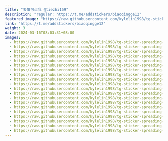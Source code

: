 ```yaml
---
title: "表情包点我 @tiezhi159"
description: "regular: https://t.me/addstickers/biaoqingge12"
featured_image: "https://raw.githubusercontent.com/kylelin1998/tg-sticker-spreading-worldwide-images/main/img/c9904ac6-10df-4738-b85e-50029870a723.jpg"
link: "https://t.me/addstickers/biaoqingge12"
weight: 3
date: 2024-03-16T08:03:31+08:00
images:
  - https://raw.githubusercontent.com/kylelin1998/tg-sticker-spreading-worldwide-images/main/img/c9904ac6-10df-4738-b85e-50029870a723.jpg
  - https://raw.githubusercontent.com/kylelin1998/tg-sticker-spreading-worldwide-images/main/img/f226bad5-3f7e-475c-ab0c-40d129295fbe.jpg
  - https://raw.githubusercontent.com/kylelin1998/tg-sticker-spreading-worldwide-images/main/img/d4ab5d6f-9bdc-4c1d-a371-d8c8e5a15812.jpg
  - https://raw.githubusercontent.com/kylelin1998/tg-sticker-spreading-worldwide-images/main/img/c177c491-083c-49ce-b201-f5ea6fcbc3fe.jpg
  - https://raw.githubusercontent.com/kylelin1998/tg-sticker-spreading-worldwide-images/main/img/cdb920ac-e5b2-4618-8777-84689f963cb1.jpg
  - https://raw.githubusercontent.com/kylelin1998/tg-sticker-spreading-worldwide-images/main/img/84bb1c1a-3e8d-4078-9dc2-f7978b465386.jpg
  - https://raw.githubusercontent.com/kylelin1998/tg-sticker-spreading-worldwide-images/main/img/dd9c983c-8062-459f-be0d-f2af825b89d2.jpg
  - https://raw.githubusercontent.com/kylelin1998/tg-sticker-spreading-worldwide-images/main/img/52b5b136-2203-4e70-a89e-7dbfdc8c78ab.jpg
  - https://raw.githubusercontent.com/kylelin1998/tg-sticker-spreading-worldwide-images/main/img/35140f8b-83ee-4769-b788-ad355b7097e8.jpg
  - https://raw.githubusercontent.com/kylelin1998/tg-sticker-spreading-worldwide-images/main/img/ae84e9f2-c923-4a51-adbd-6ccc6361b706.jpg
  - https://raw.githubusercontent.com/kylelin1998/tg-sticker-spreading-worldwide-images/main/img/9d7c1552-ac11-4eec-b014-58029f2ccd64.jpg
  - https://raw.githubusercontent.com/kylelin1998/tg-sticker-spreading-worldwide-images/main/img/0ca17cb4-7841-4ef9-8409-959b3ebbbd25.jpg
  - https://raw.githubusercontent.com/kylelin1998/tg-sticker-spreading-worldwide-images/main/img/a5ab25a8-ac65-41ee-9579-546264cd8836.jpg
  - https://raw.githubusercontent.com/kylelin1998/tg-sticker-spreading-worldwide-images/main/img/4551e710-ad25-40d0-9aa8-c1e917faee33.jpg
  - https://raw.githubusercontent.com/kylelin1998/tg-sticker-spreading-worldwide-images/main/img/a6803b4a-1f4d-42ef-8217-7bcff8d85ecb.jpg
  - https://raw.githubusercontent.com/kylelin1998/tg-sticker-spreading-worldwide-images/main/img/8572e2ff-5950-4dc7-9d3a-164085218fa4.jpg
  - https://raw.githubusercontent.com/kylelin1998/tg-sticker-spreading-worldwide-images/main/img/619b7761-ebbb-4ae5-b8f4-7bf077781f29.jpg
  - https://raw.githubusercontent.com/kylelin1998/tg-sticker-spreading-worldwide-images/main/img/c8e954db-e3cb-49e3-8a31-1fa673fcc33d.jpg
  - https://raw.githubusercontent.com/kylelin1998/tg-sticker-spreading-worldwide-images/main/img/5d9e0da8-0927-473e-b134-1f14ea6f8ede.jpg
  - https://raw.githubusercontent.com/kylelin1998/tg-sticker-spreading-worldwide-images/main/img/02a7dfb9-751f-4bf1-b5e5-1dec60339bae.jpg
---
```

